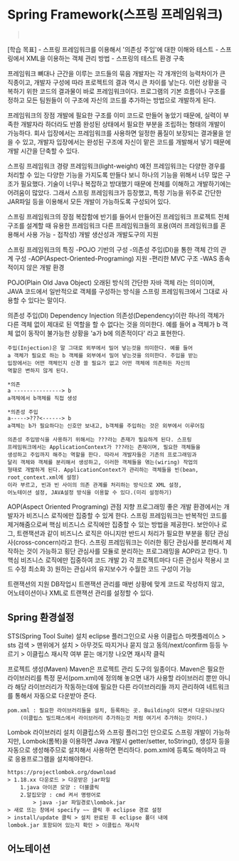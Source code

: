 # Spring Framework(스프링 프레임워크)
> &nbsp;

[학습 목표]
	- 스프링 프레임워크를 이용해서 '의존성 주입'에 대한 이해와 테스트
	- 스프링에서 XML을 이용하는 객체 관리 방법
	- 스프링의 테스트 환경 구축

프레임워크
	뼈대나 근간을 이루는 코드들의 묶음
	개발자는 각 개개인의 능력차이가 큰 직종이고, 개발자 구성에 따라 프로젝트의
	결과 역시 큰 차이를 낳는다. 이런 상황을 극복하기 위한 코드의 결과물이
	바로 프레임워크이다. 프로그램의 기본 흐름이나 구조를 정하고 모든 팀원들이
	이 구조에 자신의 코드를 추가하는 방법으로 개발하게 된다.

프레임워크의 장점
	개발에 필요한 구조를 이미 코드로 만들어 놓았기 때문에, 실력이 부족한 개발자라
	하더라도 반쯤 완성된 상태에서 필요한 부분을 조립하는 형태의 개발이 가능하다.
	회사 입장에서는 프레임워크를 사용하면 일정한 품질이 보장되는 결과물을 얻을 수
	있고, 개발자 입장에서는 완성된 구조에 자신이 맡은 코드를 개발해서 넣기 때문에
	개발 시간을 단축할 수 있다.

스프링 프레임워크
	경량 프레임워크(light-weight)
	예전 프레임워크는 다양한 경우를 처리할 수 있는 다양한 기능을 가지도록 만들다
	보니 하나의 기능을 위해서 너무 많은 구조가 필요했다. 기술이 너무나 복잡하고
	방대했기 때문에 전체를 이해하고 개발하기에는 어려움이 많았다. 그래서 스프링
	프레임워크가 등장했고, 특정 기능을 위주로 간단한 JAR파일 등을 이용해서
	모든 개발이 가능하도록 구성되어 있다.

스프링 프레임워크의 장점
	복잡함에 반기를 들어서 만들어진 프레임워크
	프로젝트 전체 구조를 설계할 때 유용한 프레임워크
	다른 프레임워크들의 포용(여러 프레임워크를 혼용해서 사용 가능 - 접착성)
	개발 생산성과 개발도구의 지원

스프링 프레임워크의 특징
	-POJO 기반의 구성
	-의존성 주입(DI)을 통한 객체 간의 관계 구성
	-AOP(Aspect-Oriented-Programing) 지원
	-편리한 MVC 구조
	-WAS 종속적이지 않은 개발 환경

POJO(Plain Old Java Object)
	오래된 방식의 간단한 자바 객체 라는 의미이며, JAVA 코드에서 일반적으로
	객체를 구성하는 방식을 스프링 프레임워크에서 그대로 사용할 수 있다는 말이다.

의존성 주입(DI)
	Dependency Injection
	의존성(Dependency)이란 하나의 객체가 다른 객체 없이 제대로 된 역할을
	할 수 없다는 것을 의미한다. 예를 들어 a 객체가 b 객체 없이 동작이
	불가능한 상황을 'a가 b에 의존적이다' 라고 표현한다.

	주입(Injection)은 말 그대로 외부에서 밀어 넣는것을 의미한다. 예를 들어
	a 객체가 필요로 하는 b 객체를 외부에서 밀어 넣는것을 의미한다. 주입을 받는
	입장에서는 어떤 객체인지 신경 쓸 필요가 없고 어떤 객체에 의존하든 자신의
	역할은 변하지 않게 된다.

	*의존
	a ---------------> b
	a객체에서 b객체를 직접 생성

	*의존성 주입
	a----->???<------> b
	a객체는 b가 필요하다는 신호만 보내고, b객체를 주입하는 것은 외부에서 이루어짐

	의존성 주입방식을 사용하기 위해서는 ???라는 존재가 필요하게 된다. 스프링
	프레임워크에서는 ApplicationContext가 ???라는 존재이며, 필요한 객체들을
	생성하고 주입까지 해주는 역할을 한다. 따라서 개발자들은 기존의 프로그래밍과
	달리 객체와 객체를 분리해서 생성하고, 이러한 객체들을 엮는(wiring) 작업의
	형태로 개발하게 된다. ApplicationContext가 관리하는 객체들을 빈(bean, root_context.xml에 설정)
	이라 부르고, 빈과 빈 사이의 의존 관계를 처리하는 방식으로 XML 설정,
	어노테이션 설정, JAVA설정 방식을 이용할 수 있다.(미리 설정하기)

AOP(Aspect Oriented Programing)
	관점 지향 프로그래밍
	좋은 개발 환경에서는 개발자가 비즈니스 로직에만 집중할 수 있게 한다. 스프링
	프레임워크는 반복적인 코드를 제거해줌으로써 핵심 비즈니스 로직에만 집중할
	수 있는 방법을 제공한다. 보안이나 로그, 트랜잭션과 같이 비즈니스 로직은
	아니지만 반드시 처리가 필요한 부분을 횡단 관심사(cross-concern)라고 한다.
	스프링 프레임워크는 이러한 횡단 관심사를 분리해서 제작하는 것이 가능하고
	횡단 관심사를 모듈로 분리하는 프로그래밍을 AOP라고 한다.
	1) 핵심 비즈니스 로직에만 집중하여 코드 개발
	2) 각 프로젝트마다 다른 관심사 적용시 코드 수정 최소화
	3) 원하는 관심사의 유지보수가 수월한 코드 구성이 가능

트랜잭션의 지원
	DB작업시 트랜잭션 관리를 매번 상황에 맞게 코드로 작성하지 않고,
	어노테이션이나 XML로 트랜잭션 관리를 설정할 수 있다.

## Spring 환경설정

STS(Spring Tool Suite) 설치
	eclipse 플러그인으로 사용
	이클립스 마켓플레이스 > sts 검색 > 맨위에거 설치
	> 아무것도 따지거나 묻지 않고 동의/next/confirm 등등 누르기
	> 이클립스 재시작 여부 묻는 애기창 나오면 재시작 클릭

프로젝트 생성(Maven)
	Maven은 프로젝트 관리 도구의 일종이다. Maven은 필요한 라이브러리를
	특정 문서(pom.xml)에 정의해 놓으면 내가 사용할 라이브러리 뿐만 아니라
	해당 라이브러리가 작동하는데에 필요한 다른 라이브러리들 까지 관리하여
	네트워크를 통해서 자동으로 다운받아 준다.

	pom.xml : 필요한 라이브러리들을 설치, 등록하는 곳. Building이 되면서 다운되나보다
		(이클립스 빌드패스에서 라이브러리 추가하는것 처럼 여기서 추가하는 것이다.)
	
Lombok 라이브러리 설치
	이클립스와 스프링 플러그인 만으로도 스프링 개발이 가능하지만,
	Lombok(롬복)을 이용하면 Java 개발시 getter/setter, toString(),
	생성자 등을 자동으로 생성해주므로 설치해서 사용하면 편리하다.
	pom.xml에 등록도 해야하고 따로 응용프로그램을 설치해야한다.

	https://projectlombok.org/download
	> 1.18.xx 다운로드 > 다운받은 jar파일
		1.java 아이콘 모양 : 더블클릭
		2.알집모양 : cmd 켜서 명령어로
			> java -jar 파일경로\lombok.jar
	> 새로 뜨는 창에서 specify ~~ 클릭 후 eclipse 경로 설정
	> install/update 클릭 > 설치 완료된 후 eclipse 폴더 내에
	lombok.jar 포함되어 있는지 확인 > 이클립스 재시작

## 어노테이션


